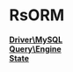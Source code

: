 # RsORM

[**Driver\MySQL**](driver-mysql.md)  
[**Query\Engine**](query-engine.md)  
[**State**](state.md)  
